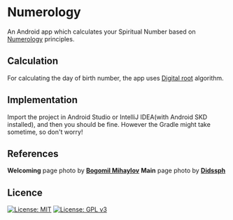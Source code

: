 #  Numerology

An Android app which calculates your Spiritual Number based on [Numerology](https://en.wikipedia.org/wiki/Numerology) principles.


## Calculation

For calculating the day of birth number, the app uses [Digital root](https://en.wikipedia.org/wiki/Digital_root) algorithm.

##  Implementation

Import the project in Android Studio or IntelliJ IDEA(with Android SKD installed), and then you should be fine.
However the Gradle might take sometime, so don't worry!

## References

**Welcoming** page photo by [**Bogomil Mihaylov**](https://unsplash.com/@bogomi)
**Main** page photo by [**Didssph**](https://unsplash.com/@didsss)

## Licence
[![License: MIT](https://img.shields.io/badge/License-MIT-yellow.svg)](https://opensource.org/licenses/MIT)
[![License: GPL v3](https://img.shields.io/badge/License-GPLv3-blue.svg)](https://www.gnu.org/licenses/gpl-3.0)
